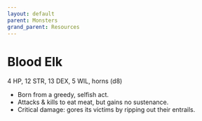 ```yaml
---
layout: default
parent: Monsters
grand_parent: Resources
---
```


# Blood Elk

4 HP, 12 STR, 13 DEX, 5 WIL, horns (d8)  

- Born from a greedy, selfish act.  
- Attacks & kills to eat meat, but gains no sustenance.  
- Critical damage: gores its victims by ripping out their entrails.  


